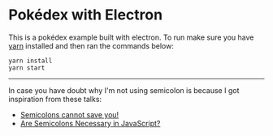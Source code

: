 # Pokédex with Electron

This is a pokédex example built with electron. To run make sure you have [yarn](https://yarnpkg.com/en/) installed and then ran the commands below:

```
yarn install
yarn start
```

---
In case you have doubt why I'm not using semicolon is because I got inspiration from these talks: 

- [Semicolons cannot save you!](https://www.youtube.com/watch?v=Qlr-FGbhKaI)
- [Are Semicolons Necessary in JavaScript?](https://www.youtube.com/watch?v=gsfbh17Ax9I)
